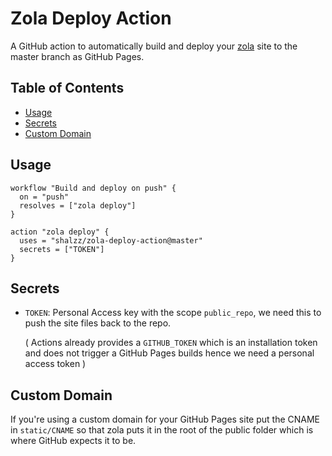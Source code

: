 # Zola Deploy Action

A GitHub action to automatically build and deploy your [zola] site to the master
branch as GitHub Pages.

## Table of Contents

 - [Usage](#usage)
 - [Secrets](#secrets)
 - [Custom Domain](#custom-domain)

## Usage

```
workflow "Build and deploy on push" {
  on = "push"
  resolves = ["zola deploy"]
}

action "zola deploy" {
  uses = "shalzz/zola-deploy-action@master"
  secrets = ["TOKEN"]
}
```

## Secrets

 * `TOKEN`: Personal Access key with the scope `public_repo`, we need this
    to push the site files back to the repo.
    
    ( Actions already provides a `GITHUB_TOKEN` which is an installation token and does not trigger a GitHub Pages builds hence we need a personal access token )

## Custom Domain 

If you're using a custom domain for your GitHub Pages site put the CNAME 
in `static/CNAME` so that zola puts it in the root of the public folder
which is where GitHub expects it to be.

[zola]: https://github.com/getzola/zola
